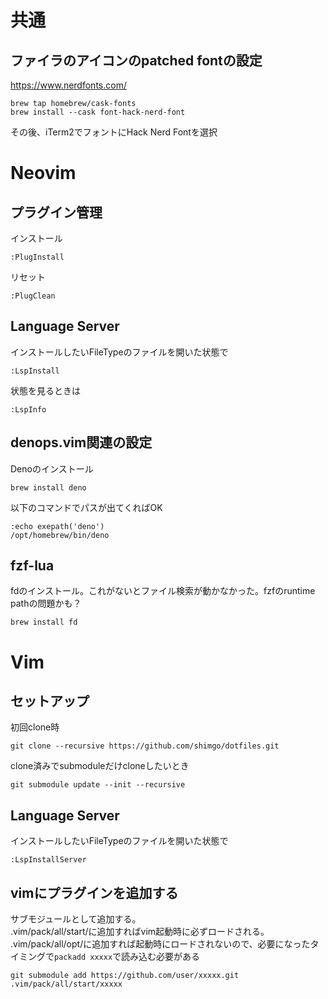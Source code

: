 # 共通

## ファイラのアイコンのpatched fontの設定
https://www.nerdfonts.com/

```
brew tap homebrew/cask-fonts
brew install --cask font-hack-nerd-font
```

その後、iTerm2でフォントにHack Nerd Fontを選択


# Neovim

## プラグイン管理

インストール
```
:PlugInstall
```

リセット
```
:PlugClean
```

## Language Server
インストールしたいFileTypeのファイルを開いた状態で
```
:LspInstall
```

状態を見るときは
```
:LspInfo
```

## denops.vim関連の設定

Denoのインストール
```
brew install deno
```

以下のコマンドでパスが出てくればOK
```
:echo exepath('deno')
/opt/homebrew/bin/deno
```

## fzf-lua

fdのインストール。これがないとファイル検索が動かなかった。fzfのruntime pathの問題かも？
```
brew install fd
```

# Vim

## セットアップ
初回clone時
```
git clone --recursive https://github.com/shimgo/dotfiles.git
```

clone済みでsubmoduleだけcloneしたいとき
```
git submodule update --init --recursive
```

## Language Server
インストールしたいFileTypeのファイルを開いた状態で
```
:LspInstallServer
```

## vimにプラグインを追加する
サブモジュールとして追加する。  
.vim/pack/all/start/に追加すればvim起動時に必ずロードされる。  
.vim/pack/all/opt/に追加すれば起動時にロードされないので、必要になったタイミングで`packadd xxxxx`で読み込む必要がある
```
git submodule add https://github.com/user/xxxxx.git .vim/pack/all/start/xxxxx
```
